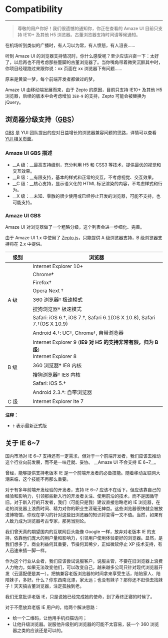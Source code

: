 # Compatibility
---

> 尊敬的用户你好！我们很遗憾的通知你，你正在查看的 Amaze UI 目前只支持 IE10+ 及其他 H5 浏览器。古董浏览器支持时间请等候通知。

在机场听到类似的广播时，有人习以为常，有人愤怒，有人沮丧……

听到 Amaze UI 的浏览器支持情况时，你什么感受呢？至少应该兴奋一下：太好了，以后再也不用考虑那些蹩脚的古董浏览器了。当你嘴角带着微笑沉醉其中时，你项目经理跑过来跟你说：xx 页面在 xx 浏览器下有问题……

原来是黄粱一梦，每个前端开发者都做过的梦。

Amaze UI 由移动端发展而来，由于 Zepto 的原因，目前只支持 IE10+ 及其他 H5 浏览器，后续的版本中会考虑增加 `IE8-9` 的支持，Zepto 可能会被替换为 jQuery。

## 浏览器分级支持（<abbr title="Graded Browser Support">GBS</abbr>）

[<abbr title="Graded Browser Support">GBS</abbr>](https://yuilibrary.com/yui/docs/tutorials/gbs/) 是 YUI 团队提出的应对日益增长的浏览器兼容问题的思路，详情可以查看 [YUI 相关页面](https://yuilibrary.com/yui/docs/tutorials/gbs/)。

### Amaze UI GBS 描述

- __A 级：__最高支持级别，充分利用 H5 和 CSS3 等技术，提供最优的视觉和交互效果。
- __B 级：__有限支持，基本的样式和正常的交互，不考虑视觉、交互效果。
- __C 级：__核心支持，显示语义化的 HTML 标记渲染的内容，不考虑样式和行为。
- __X 级：__未知、零散的很少使用或已经停止开发的浏览器，可能不支持，也可能支持。

### Amaze UI GBS

Amaze UI 对浏览器做了一个粗略分级，这个列表会进一步细化、完善。

<div class="am-alert am-alert-warning">
  由于 Amaze UI 1.x 中使用了 <a href="http://zeptojs.com/#browsers">Zepto.js</a>，只能提供 A 级浏览器支持，B 级浏览器支持将在 2.x 中提供。
</div>

<table class="am-table am-table-bd am-table-striped">
  <thead>
  <tr>
    <th style="width: 64px">级别</th>
    <th>浏览器</th>
  </tr>
  </thead>
  <tbody>
  <tr>
    <td rowspan="8">A 级</td>
    <td>Internet Explorer 10+</td>
  </tr>
  <tr>
    <td>Chrome†</td>
  </tr>
  <tr>
    <td>Firefox†</td>
  </tr>
  <tr>
    <td>Opera Next †</td>
  </tr>
  <tr>
    <td>360 浏览器† 极速模式</td>
  </tr>
  <tr>
    <td>搜狗浏览器† 极速模式</td>
  </tr>
  <tr>
    <td>Safari: iOS 6.†, iOS 7.†, Safari 6.1(OS X 10.8), Safari 7.†(OS X 10.9)
    </td>
  </tr>
  <tr>
    <td>Android 4.†: UC†, Chrome†, 自带浏览器</td>
  </tr>
  <tr>
    <td rowspan="5">B 级</td>
    <td>Internet Explorer 9 (<strong>IE9 对 H5 的支持非常有限，归为 B 级</strong>) <br/>
      Internet Explorer 8</td>
  </tr>
  <tr>
    <td>360 浏览器† IE8 内核</td>
  </tr>
  <tr>
    <td>搜狗浏览器† IE8 内核</td>
  </tr>
  <tr>
    <td>Safari: iOS 5.†
    </td>
  </tr>
  <tr>
    <td>Android 2.3.†: 自带浏览器</td>
  </tr>
  <tr>
    <td>C 级</td>
    <td>Internet Explorer lte 7</td>
  </tr>
  </tbody>
</table>

__注释：__

- `†` 表示最新正式版

## 关于 IE 6~7

国内市场对 IE 6~7 支持还有一定需求，但对于一个前端开发者，我们应该去推动这个行业向前发展，而不是一味迁就、妥协。 __Amaze UI 不会支持 IE 6~7__。

曾经，能够提供支持老版本 IE 是一个前端开发者的必备技能。随着移动互联网大潮来临，这个技能不再那么重要。

对于有多年前端开发经验的开发者，支持 IE 6~7 应该不在话下，但应该靠自己的经验和影响力，引领那些新入行的开发者关注、使用前沿的技术，而不是因循守旧。对于新入行的开发者，我们（可能只是我）建议直接忽略老的 IE 浏览器，在老的浏览器上浪费时间、精力对你的职业生涯毫无裨益。这些浏览器很快就会被放进博物馆，你现在学习的针对这些旧浏览器的知识将变得一文不值。当然，如果有人致力成为浏览器考古专家，那另当别论。

我们曾天真的期望国内的互联网巨头能像 Google 一样，放弃对老版本 IE 的支持，依靠他们庞大的用户量和影响力，引领用户使用体验更好的浏览器。显然，是我们想多了。商业利益何其重要，节操何其稀少，正如微软停止 XP 技术支持，有人迅速来插一脚一样。

作为这个行业从业者，我们应该尝试说服客户，说服主管，不要在旧浏览器上浪费人力物力。如果无法改变他们，可以改变自己，越来越多公司只针对现代浏览器开发（云适配便是其一）。把搞兼容老版浏览器的时间拿来享受生活，陪陪家人、陪陪妹子，多好。什么？你东西南北漂，家太远；也没有妹子？那你还不赶快去找妹子！天天搞古董浏览器，注定孤独到老。

我们无意批评老版 IE，只是说她已经完成她的使命，到了寿终正寝的时候了。

对于不愿放弃老版 IE 用户的，给两个解决思路：

- 给一个二维码，让他用手机扫描访问；
- 让他升级浏览器。说服他升级别的浏览器的可能不太容易，装一个 360 浏览器之类的应该还是可以的。

